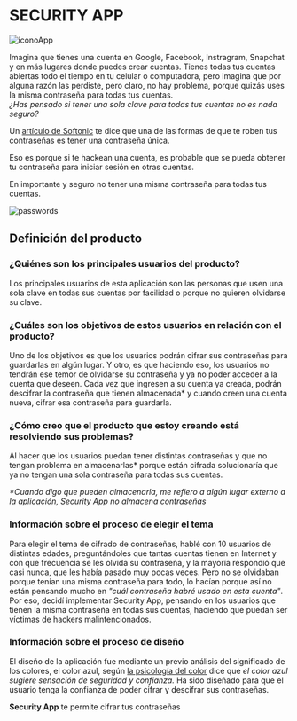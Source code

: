 # SECURITY APP

![iconoApp](https://geoinnova.org/wp-content/uploads/2018/03/candado.png)

Imagina que tienes una cuenta en Google, Facebook, Instragram, Snapchat y en más lugares donde puedes crear cuentas.  Tienes todas tus cuentas abiertas todo el tiempo en tu celular o computadora, pero imagina que por alguna razón las perdiste, pero claro, no hay problema, porque quizás uses la misma contraseña para todas tus cuentas.  
_¿Has pensado si tener una sola clave para todas tus cuentas no es nada seguro?_

Un [artículo de Softonic](https://www.softonic.com/articulos/contrasenas-seguras-y-faciles-recordar) te dice que una de las formas de que te roben tus contraseñas es tener una contraseña única.

Eso es porque si te hackean una cuenta, es probable que se pueda obtener tu contraseña para iniciar sesión en otras cuentas.

En importante y seguro no tener una misma contraseña para todas tus cuentas.

![passwords](https://cdn.tecnologia.net/wp-content/uploads/2018/07/contrasenas-dificiles.jpg)


## Definición del producto

### ¿Quiénes son los principales usuarios del producto?

Los principales usuarios de esta aplicación son las personas que usen una sola clave en todas sus cuentas por facilidad o porque no quieren olvidarse su clave.


### ¿Cuáles son los objetivos de estos usuarios en relación con el producto?

Uno de los objetivos es que los usuarios podrán cifrar sus contraseñas para guardarlas en algún lugar.
Y otro, es que haciendo eso, los usuarios no tendrán ese temor de olvidarse su contraseña y ya no poder acceder a la cuenta que deseen.
Cada vez que ingresen a su cuenta ya creada, podrán descifrar la contraseña que tienen almacenada* y cuando creen una cuenta nueva, cifrar esa contraseña para guardarla.


### ¿Cómo creo que el producto que estoy creando está resolviendo sus problemas?

Al hacer que los usuarios puedan tener distintas contraseñas y que no tengan problema en almacenarlas* porque están cifrada solucionaría que ya no tengan una sola contraseña para todas sus cuentas.


_*Cuando digo que pueden almacenarla, me refiero a algún lugar externo a la aplicación, Security App no almacena contraseñas_

### Información sobre el proceso de elegir el tema
Para elegir el tema de cifrado de contraseñas, hablé con 10 usuarios de distintas edades, preguntándoles que tantas cuentas tienen en Internet y con que frecuencia se les olvida su contraseña, y la mayoría respondió que casi nunca, que les había pasado muy pocas veces.  Pero no se olvidaban porque tenían una misma contraseña para todo, lo hacían porque así no están pensando mucho en _"cuál contraseña habré usado en esta cuenta"_.
Por eso, decidí implementar Security App, pensando en los usuarios que tienen la misma contraseña en todas sus cuentas, haciendo que puedan ser víctimas de hackers malintencionados.

### Información sobre el proceso de diseño
El diseño de la aplicación fue mediante un previo análisis del significado de los colores, el color azul, según [la psicología del color](https://lamenteesmaravillosa.com/psicologia-del-color-curiosidades/) dice que _el color azul sugiere sensación de seguridad y confianza._
Ha sido diseñado para que el usuario tenga la confianza de poder cifrar y descifrar sus contraseñas.




**Security App** te permite cifrar tus contraseñas 